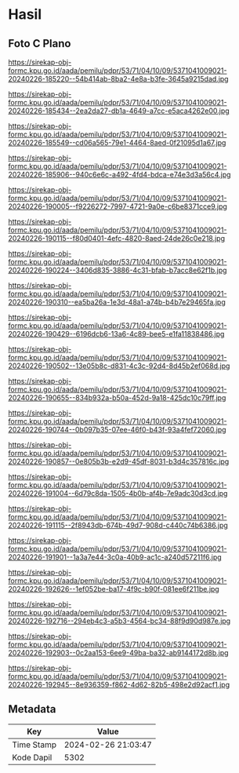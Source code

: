# Hasil

## Foto C Plano

https://sirekap-obj-formc.kpu.go.id/aada/pemilu/pdpr/53/71/04/10/09/5371041009021-20240226-185220--54b414ab-8ba2-4e8a-b3fe-3645a9215dad.jpg

https://sirekap-obj-formc.kpu.go.id/aada/pemilu/pdpr/53/71/04/10/09/5371041009021-20240226-185434--2ea2da27-db1a-4649-a7cc-e5aca4262e00.jpg

https://sirekap-obj-formc.kpu.go.id/aada/pemilu/pdpr/53/71/04/10/09/5371041009021-20240226-185549--cd06a565-79e1-4464-8aed-0f21095d1a67.jpg

https://sirekap-obj-formc.kpu.go.id/aada/pemilu/pdpr/53/71/04/10/09/5371041009021-20240226-185906--940c6e6c-a492-4fd4-bdca-e74e3d3a56c4.jpg

https://sirekap-obj-formc.kpu.go.id/aada/pemilu/pdpr/53/71/04/10/09/5371041009021-20240226-190005--f9226272-7997-4721-9a0e-c6be8371cce9.jpg

https://sirekap-obj-formc.kpu.go.id/aada/pemilu/pdpr/53/71/04/10/09/5371041009021-20240226-190115--f80d0401-4efc-4820-8aed-24de26c0e218.jpg

https://sirekap-obj-formc.kpu.go.id/aada/pemilu/pdpr/53/71/04/10/09/5371041009021-20240226-190224--3406d835-3886-4c31-bfab-b7acc8e62f1b.jpg

https://sirekap-obj-formc.kpu.go.id/aada/pemilu/pdpr/53/71/04/10/09/5371041009021-20240226-190310--ea5ba26a-1e3d-48a1-a74b-b4b7e29465fa.jpg

https://sirekap-obj-formc.kpu.go.id/aada/pemilu/pdpr/53/71/04/10/09/5371041009021-20240226-190429--6196dcb6-13a6-4c89-bee5-e1fa11838486.jpg

https://sirekap-obj-formc.kpu.go.id/aada/pemilu/pdpr/53/71/04/10/09/5371041009021-20240226-190502--13e05b8c-d831-4c3c-92d4-8d45b2ef068d.jpg

https://sirekap-obj-formc.kpu.go.id/aada/pemilu/pdpr/53/71/04/10/09/5371041009021-20240226-190655--834b932a-b50a-452d-9a18-425dc10c79ff.jpg

https://sirekap-obj-formc.kpu.go.id/aada/pemilu/pdpr/53/71/04/10/09/5371041009021-20240226-190744--0b097b35-07ee-46f0-b43f-93a4fef72060.jpg

https://sirekap-obj-formc.kpu.go.id/aada/pemilu/pdpr/53/71/04/10/09/5371041009021-20240226-190857--0e805b3b-e2d9-45df-8031-b3d4c357816c.jpg

https://sirekap-obj-formc.kpu.go.id/aada/pemilu/pdpr/53/71/04/10/09/5371041009021-20240226-191004--6d79c8da-1505-4b0b-af4b-7e9adc30d3cd.jpg

https://sirekap-obj-formc.kpu.go.id/aada/pemilu/pdpr/53/71/04/10/09/5371041009021-20240226-191115--2f8943db-674b-49d7-908d-c440c74b6386.jpg

https://sirekap-obj-formc.kpu.go.id/aada/pemilu/pdpr/53/71/04/10/09/5371041009021-20240226-191901--1a3a7e44-3c0a-40b9-ac1c-a240d57211f6.jpg

https://sirekap-obj-formc.kpu.go.id/aada/pemilu/pdpr/53/71/04/10/09/5371041009021-20240226-192626--1ef052be-ba17-4f9c-b90f-081ee6f211be.jpg

https://sirekap-obj-formc.kpu.go.id/aada/pemilu/pdpr/53/71/04/10/09/5371041009021-20240226-192716--294eb4c3-a5b3-4564-bc34-88f9d90d987e.jpg

https://sirekap-obj-formc.kpu.go.id/aada/pemilu/pdpr/53/71/04/10/09/5371041009021-20240226-192903--0c2aa153-6ee9-49ba-ba32-ab9144172d8b.jpg

https://sirekap-obj-formc.kpu.go.id/aada/pemilu/pdpr/53/71/04/10/09/5371041009021-20240226-192945--8e936359-f862-4d62-82b5-498e2d92acf1.jpg


## Metadata

| Key        | Value               |
| ---------- | ------------------- |
| Time Stamp | 2024-02-26 21:03:47 |
| Kode Dapil | 5302                |



